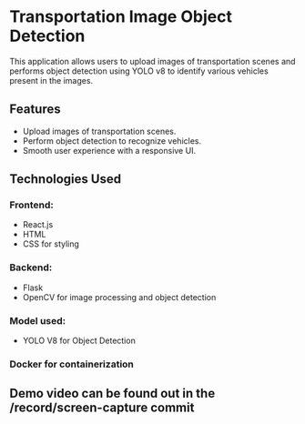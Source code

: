 # Transportation Image Object Detection

This application allows users to upload images of transportation scenes and performs object detection using YOLO v8 to identify various vehicles present in the images.

## Features

- Upload images of transportation scenes.
- Perform object detection to recognize vehicles.
- Smooth user experience with a responsive UI.

## Technologies Used

### Frontend:
- React.js
- HTML
- CSS for styling

### Backend:
- Flask
- OpenCV for image processing and object detection

### Model used:
- YOLO V8 for Object Detection

### Docker for containerization

## Demo video can be found out in the /record/screen-capture commit
